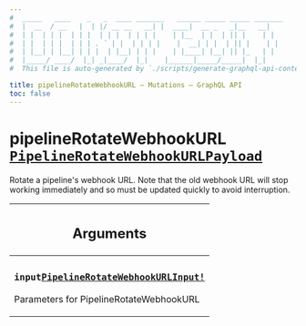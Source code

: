 ```yaml
---
#  _____   ____    _   _  ____ _______   ______ _____ _____ _______
#  |  __  / __   |  | |/ __ __   __| |  ____|  __ _   _|__   __|
#  | |  | | |  | | |  | | |  | | | |    | |__  | |  | || |    | |
#  | |  | | |  | | | . ` | |  | | | |    |  __| | |  | || |    | |
#  | |__| | |__| | | |  | |__| | | |    | |____| |__| || |_   | |
#  |_____/ ____/  |_| _|____/  |_|    |______|_____/_____|  |_|
#  This file is auto-generated by `./scripts/generate-graphql-api-content.sh`.

title: pipelineRotateWebhookURL – Mutations – GraphQL API
toc: false
---
```

<!-- vale off -->
<h1 class="has-pills" data-algolia-exclude>
  pipelineRotateWebhookURL
  <a href="/docs/apis/graphql/schemas/object/pipelinerotatewebhookurlpayload" class="pill pill--object pill--normal-case pill--large" title="Go to OBJECT PipelineRotateWebhookURLPayload">
  <code>PipelineRotateWebhookURLPayload</code>
</a>

</h1>
<!-- vale on -->


Rotate a pipeline's webhook URL.  Note that the old webhook URL will stop working immediately and so must be updated quickly to avoid interruption.

<table class="responsive-table responsive-table--single-column-rows">
  <thead>
    <th>
      <h2 data-algolia-exclude>Arguments</h2>
    </th>
  </thead>
  <tbody>
    <tr><td><h3 class="is-small has-pills"><code>input</code><a href="/docs/apis/graphql/schemas/input_object/pipelinerotatewebhookurlinput" class="pill pill--input_object pill--normal-case pill--medium" title="Go to INPUT_OBJECT PipelineRotateWebhookURLInput"><code>PipelineRotateWebhookURLInput!</code></a></h3><p>Parameters for PipelineRotateWebhookURL</p></td></tr>
  </tbody>
</table>
